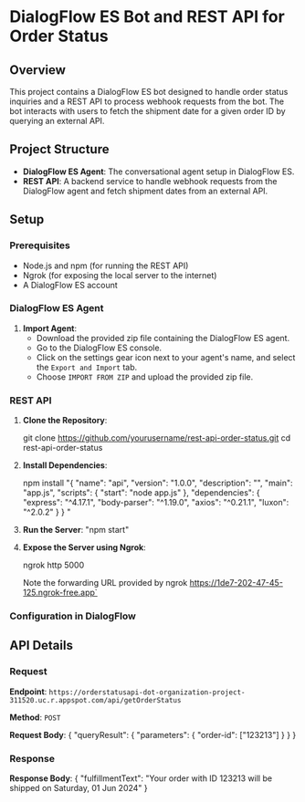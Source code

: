 
# DialogFlow ES Bot and REST API for Order Status

## Overview

This project contains a DialogFlow ES bot designed to handle order status inquiries and a REST API to process webhook requests from the bot. The bot interacts with users to fetch the shipment date for a given order ID by querying an external API.

## Project Structure

- **DialogFlow ES Agent**: The conversational agent setup in DialogFlow ES.
- **REST API**: A backend service to handle webhook requests from the DialogFlow agent and fetch shipment dates from an external API.

## Setup

### Prerequisites

- Node.js and npm (for running the REST API)
- Ngrok (for exposing the local server to the internet)
- A DialogFlow ES account

### DialogFlow ES Agent

1. **Import Agent**:
   - Download the provided zip file containing the DialogFlow ES agent.
   - Go to the DialogFlow ES console.
   - Click on the settings gear icon next to your agent's name, and select the `Export and Import` tab.
   - Choose `IMPORT FROM ZIP` and upload the provided zip file.

### REST API

1. **Clone the Repository**:
 
   git clone https://github.com/yourusername/rest-api-order-status.git
   cd rest-api-order-status


2. **Install Dependencies**:

   npm install
"{
  "name": "api",
  "version": "1.0.0",
  "description": "",
  "main": "app.js",
  "scripts": {
    "start": "node app.js"
  },
  "dependencies": {
    "express": "^4.17.1",
    "body-parser": "^1.19.0",
    "axios": "^0.21.1",
    "luxon": "^2.0.2"
  }
}
"


3. **Run the Server**:
 "npm start"

4. **Expose the Server using Ngrok**:
 
   ngrok http 5000
   
   Note the forwarding URL provided by ngrok  https://1de7-202-47-45-125.ngrok-free.app`

### Configuration in DialogFlow


## API Details

### Request

**Endpoint**: `https://orderstatusapi-dot-organization-project-311520.uc.r.appspot.com/api/getOrderStatus`

**Method**: `POST`

**Request Body**:
{
    "queryResult": {
        "parameters": {
            "order-id": ["123213"]
        }
    }
}


### Response

**Response Body**:
{
  "fulfillmentText": "Your order with ID 123213 will be shipped on Saturday, 01 Jun 2024"
}
